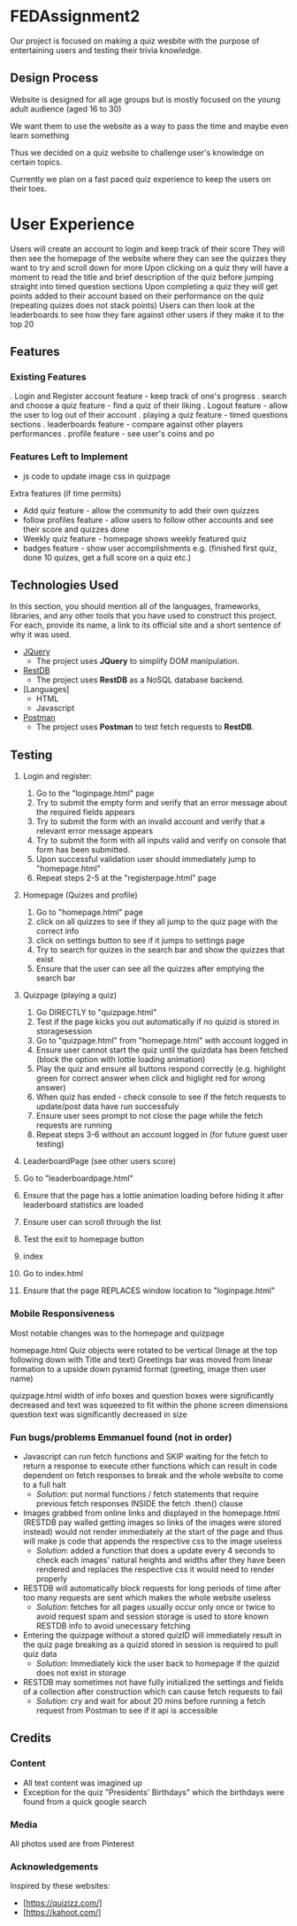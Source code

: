 # FEDAssignment2

Our project is focused on making a quiz wesbite with the purpose of entertaining users and testing their trivia knowledge.

## Design Process

Website is designed for all age groups but is mostly focused on the young adult audience (aged 16 to 30)

We want them to use the website as a way to pass the time and maybe even learn something

Thus we decided on a quiz website to challenge user's knowledge on certain topics.

Currently we plan on a fast paced quiz experience to keep the users on their toes.

# User Experience

Users will create an account to login and keep track of their score
They will then see the homepage of the website where they can see the quizzes they want to try and scroll down for more
Upon clicking on a quiz they will have a moment to read the title and brief description of the quiz before jumping straight into timed question sections
Upon completing a quiz they will get points added to their account based on their performance on the quiz (repeating quizes does not stack points)
Users can then look at the leaderboards to see how they fare against other users if they make it to the top 20

## Features

### Existing Features

. Login and Register account feature - keep track of one's progress
. search and choose a quiz feature - find a quiz of their liking
. Logout feature - allow the user to log out of their account
. playing a quiz feature - timed questions sections
. leaderboards feature - compare against other players performances
. profile feature - see user's coins and po

### Features Left to Implement

- js code to update image css in quizpage

Extra features (if time permits)

- Add quiz feature - allow the community to add their own quizzes
- follow profiles feature - allow users to follow other accounts and see their score and quizzes done
- Weekly quiz feature - homepage shows weekly featured quiz
- badges feature - show user accomplishments e.g. (finished first quiz, done 10 quizes, get a full score on a quiz etc.)

## Technologies Used

In this section, you should mention all of the languages, frameworks, libraries, and any other tools that you have used to construct this project. For each, provide its name, a link to its official site and a short sentence of why it was used.

- [JQuery](https://jquery.com)
  - The project uses **JQuery** to simplify DOM manipulation.
- [RestDB](https://restdb.io/)
  - The project uses **RestDB** as a NoSQL database backend.
- [Languages]
  - HTML
  - Javascript
- [Postman](https://www.postman.com/)
  - The project uses **Postman** to test fetch requests to **RestDB**.

## Testing

1. Login and register:

   1. Go to the "loginpage.html" page
   2. Try to submit the empty form and verify that an error message about the required fields appears
   3. Try to submit the form with an invalid account and verify that a relevant error message appears
   4. Try to submit the form with all inputs valid and verify on console that form has been submitted.
   5. Upon successful validation user should immediately jump to "homepage.html"
   6. Repeat steps 2-5 at the "registerpage.html" page

2. Homepage (Quizes and profile)

   1. Go to "homepage.html" page
   2. click on all quizzes to see if they all jump to the quiz page with the correct info
   3. click on settings button to see if it jumps to settings page
   4. Try to search for quizes in the search bar and show the quizzes that exist
   5. Ensure that the user can see all the quizzes after emptying the search bar

3. Quizpage (playing a quiz)

   1. Go DIRECTLY to "quizpage.html"
   2. Test if the page kicks you out automatically if no quizid is stored in storagesession
   3. Go to "quizpage.html" from "homepage.html" with account logged in
   4. Ensure user cannot start the quiz until the quizdata has been fetched (block the option with lottie loading animation)
   4. Play the quiz and ensure all buttons respond correctly (e.g. highlight green for correct answer when click and higlight red for wrong answer)
   5. When quiz has ended - check console to see if the fetch requests to update/post data have run successfuly
   6. Ensure user sees prompt to not close the page while the fetch requests are running
   7. Repeat steps 3-6 without an account logged in (for future guest user testing)

4. LeaderboardPage (see other users score)

  1. Go to "leaderboardpage.html"
  2. Ensure that the page has a lottie animation loading before hiding it after leaderboard statistics are loaded
  3. Ensure user can scroll through the list
  4. Test the exit to homepage button

5. index
  1. Go to index.html
  2. Ensure that the page REPLACES window location to "loginpage.html"


### Mobile Responsiveness
Most notable changes was to the homepage and quizpage 

homepage.html
Quiz objects were rotated to be vertical (Image at the top following down with Title and text)
Greetings bar was moved from linear formation to a upside down pyramid format (greeting, image then user name)

quizpage.html
width of info boxes and question boxes were significantly decreased and text was squeezed to fit within the phone screen dimensions
question text was significantly decreased in size

### Fun bugs/problems Emmanuel found (not in order)

- Javascript can run fetch functions and SKIP waiting for the fetch to return a response to execute other functions which can result in code dependent on fetch responses to break and the whole website to come to a full halt
  - *Solution*: put normal functions / fetch statements that require previous fetch responses INSIDE the fetch .then() clause
- Images grabbed from online links and displayed in the homepage.html (RESTDB pay walled getting images so links of the images were stored instead) would not render immediately at the start of the page and thus will make js code that appends the respective css to the image useless
  - *Solution*: added a function that does a update every 4 seconds to check each images' natural heights and widths after they have been rendered and replaces the respective css it would need to render properly
- RESTDB will automatically block requests for long periods of time after too many requests are sent which makes the whole website useless
  - *Solution*: fetches for all pages usually occur only once or twice to avoid request spam and session storage is used to store known RESTDB info to avoid unecessary fetching
- Entering the quizpage without a stored quizID will immediately result in the quiz page breaking as a quizid stored in session is required to pull quiz data
  - *Solution*: Immediately kick the user back to homepage if the quizid does not exist in storage
- RESTDB may sometimes not have fully initialized the settings and fields of a collection after construction which can cause fetch requests to fail
  - *Solution*: cry and wait for about 20 mins before running a fetch request from Postman to see if it api is accessible

## Credits

### Content

- All text content was imagined up
- Exception for the quiz "Presidents' Birthdays" which the birthdays were found from a quick google search

### Media

All photos used are from Pinterest

### Acknowledgements

Inspired by these websites:
- [https://quizizz.com/]
- [https://kahoot.com/]
